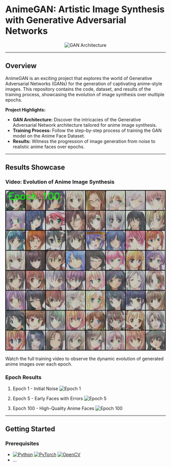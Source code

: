 # AnimeGAN: Artistic Image Synthesis with Generative Adversarial Networks

<p align="center">
  <img src="path_to_gan_architecture_image.jpg" alt="GAN Architecture" width="600"/>
</p>

---

## Overview

AnimeGAN is an exciting project that explores the world of Generative Adversarial Networks (GANs) for the generation of captivating anime-style images. This repository contains the code, dataset, and results of the training process, showcasing the evolution of image synthesis over multiple epochs.

**Project Highlights:**
- **GAN Architecture:** Discover the intricacies of the Generative Adversarial Network architecture tailored for anime image synthesis.
- **Training Process:** Follow the step-by-step process of training the GAN model on the Anime Face Dataset.
- **Results:** Witness the progression of image generation from noise to realistic anime faces over epochs.

---

## Results Showcase

### Video: Evolution of Anime Image Synthesis
[![AnimeGAN Training Video](images/new_gans_training_epoch_100.jpg)](gans_training100.avi)

Watch the full training video to observe the dynamic evolution of generated anime images over each epoch.

### Epoch Results
1. Epoch 1 - Initial Noise
   ![Epoch 1](new_gans_training_epoch_0.jpg)
  
2. Epoch 5 - Early Faces with Errors
   ![Epoch 5](new_gans_training_epoch_5.jpg)

3. Epoch 100 - High-Quality Anime Faces
   ![Epoch 100](new_gans_training_epoch_100.jpg)

---

## Getting Started

### Prerequisites

- [![Python](https://img.shields.io/badge/-Python-3776AB?style=for-the-badge&logo=python&logoColor=white&logoSize=2)](#)   [![PyTorch](https://img.shields.io/badge/-PyTorch-EE4C2C?style=for-the-badge&logo=pytorch&logoColor=white&logoSize=2)](#)   [![OpenCV](https://img.shields.io/badge/-OpenCV-5C3EE8?style=for-the-badge&logo=opencv&logoColor=white&logoSize=2)](#)
- ...

